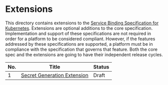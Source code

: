 # Extensions

This directory contains extensions to the [Service Binding Specification for Kubernetes](https://github.com/k8s-service-bindings/spec).  Extensions are optional additions to the core specification.  Implementation and support of these specifications are not required in order for a platform to be considered compliant.  However, if the features addressed by these specifications are supported, a platform must be in compliance with the specification that governs that feature.  Both the core spec and the extensions are going to have their independent release cycles.

| No. | Title                                                | Status |
| --- | ---------------------------------------------------- | ------ |
| 1   | [Secret Generation Extension](./secret-generation.md) |  Draft |
